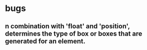 
# bugs

## n combination with 'float' and 'position', determines the type of box or boxes that are generated for an element.
